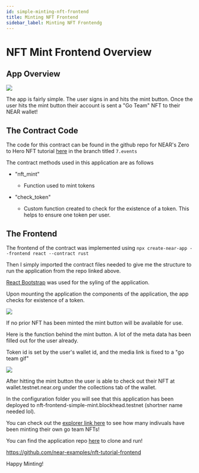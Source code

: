 ```yaml
---
id: simple-minting-nft-frontend
title: Minting NFT Frontend
sidebar_label: Minting NFT Frontendg
---
```


# NFT Mint Frontend Overview

## App Overview

![](https://i.imgur.com/Irc4I8k.png)

The app is fairly simple. The user signs in and hits the mint button. Once the user hits the mint button their account is sent a "Go Team" NFT to their NEAR wallet!

## The Contract Code

The code for this contract can be found in the github repo for NEAR's Zero to Hero NFT tutorial [here](https://github.com/near-examples/nft-tutorial/tree/7.events/nft-contract/src) in the branch titled `7.events`

The contract methods used in this application are as follows

- "nft_mint"

  - Function used to mint tokens

- "check_token"
  - Custom function created to check for the existence of a token. This helps to ensure one token per user.

## The Frontend

The frontend of the contract was implemented using `npx create-near-app --frontend react --contract rust`

Then I simply imported the contract files needed to give me the structure to run the application from the repo linked above.

[React Bootstrap](https://react-bootstrap.github.io/) was used for the syling of the application.

Upon mounting the application the components of the application, the app checks for existence of a token.

![](https://i.imgur.com/nAE8Hzw.png)

If no prior NFT has been minted the mint button will be available for use.

Here is the function behind the mint button. A lot of the meta data has been filled out for the user already.

Token id is set by the user's wallet id, and the media link is fixed to a "go team gif"

![](https://i.imgur.com/szymYET.png)

After hitting the mint button the user is able to check out their NFT at wallet.testnet.near.org under the collections tab of the wallet.

In the configuration folder you will see that this application has been deployed to nft-frontend-simple-mint.blockhead.testnet (shortner name needed lol).

You can check out the [explorer link here](https://explorer.testnet.near.org/accounts/nft-frontend-simple-mint.blockhead.testnet) to see how many indivuals have been minting their own go team NFTs!

You can find the application repo [here](https://github.com/near-examples/nft-tutorial-frontend) to clone and run!

https://github.com/near-examples/nft-tutorial-frontend

Happy Minting!
